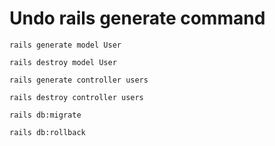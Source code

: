 # Undo rails generate command

```
rails generate model User
```

```
rails destroy model User
```

```
rails generate controller users
```

```
rails destroy controller users
```

```
rails db:migrate
```

```
rails db:rollback
```
